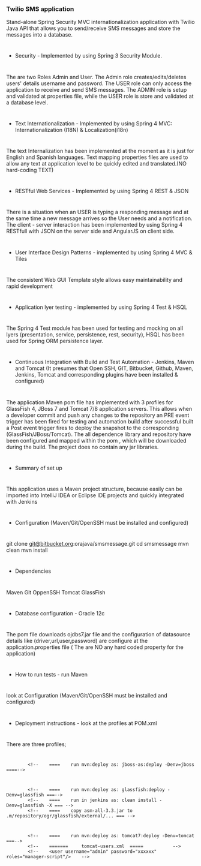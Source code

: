 ### Twilio SMS application ###

Stand-alone Spring Security MVC internationalization application with Twilio Java API that allows you to send/receive SMS messages and store the messages into a database.
#
* Security - Implemented by using Spring 3 Security Module.
#
The are two Roles Admin and User. The Admin role creates/edits/deletes users' details username and password. The USER role can only access the application to receive and send SMS messages. The ADMIN role is setup and validated at properties file, while the USER role is store and validated at a database level.
#
* Text Internationalization - Implemented by using Spring 4 MVC: Internationalization (I18N) & Localization(i18n)
#
The text Internalization has been implemented at the moment as it is just for English and Spanish languages. Text mapping properties files are used to allow any text at application level to be quickly edited and translated.(NO hard-coding TEXT)
#
* RESTful Web Services - Implemented by using Spring 4 REST & JSON
#
There is a situation when an USER is typing a responding message and at the same time a new message arrives so the User needs and a notification. The client - server interaction has been implemented by using Spring 4 RESTfull with JSON on the server side and AngularJS on client side.
#   
* User Interface Design Patterns - implemented by using Spring 4 MVC & Tiles
#
The consistent Web GUI Template style allows easy maintainability and rapid development
#
* Application lyer testing - implemented by using Spring 4 Test & HSQL
#
The Spring 4 Test module has been used for testing and mocking on all lyers (presentation, service, persistence, rest, security), HSQL has been used for Spring ORM persistence layer.
#
* Continuous Integration with Build and Test Automation - Jenkins, Maven and Tomcat (It presumes that Open SSH, GIT, Bitbucket, Github,  Maven, Jenkins, Tomcat and corresponding plugins have been installed & configured)
#
The application Maven pom file has implemented with 3 profiles for GlassFish 4, JBoss 7 and Tomcat 7/8 application servers. This allows when a developer commit and push any changes to the repository an PRE event trigger has been fired for testing and automation build after successful built a Post event trigger fires to deploy the snapshot to the corresponding (GlassFish/JBoss/Tomcat). The all dependence library and repository have been configured and mapped within the pom , which will be downloaded during the build. The project does no contain any jar libraries. 
#
* Summary of set up
#
This application uses a Maven project structure, because easily can be imported into IntelliJ IDEA or Eclipse IDE projects and  quickly integrated with Jenkins
#
* Configuration (Maven/Git/OpenSSH must be installed and configured)
#
git clone git@bitbucket.org:orajava/smsmessage.git
cd smsmessage
mvn clean
mvn install
#
* Dependencies
#
Maven
Git
OppenSSH
Tomcat
GlassFish
#
* Database configuration - Oracle 12c 
#
The pom file downloads ojdbs7.jar file and the configuration of datasource details like (driver,url,user,password) are configure at the application.properties file ( The are NO any hard coded property for the application)
#
* How to run tests - run Maven
#
look at Configuration (Maven/Git/OpenSSH must be installed and configured)
#
* Deployment instructions - look at the profiles at POM.xml
#
There are three profiles; 
#
<!--    ========    JBoss AS 7 Deployment   =========  -->
            <!--    ====    run mvn:deploy as: jboss-as:deploy -Denv=jboss ====-->
#
<!--    ========   GlassFish 4.1 Deployment   ==========  -->
            <!--    ====    run mvn:deploy as: glassfish:deploy -Denv=glassfish ===-->
            <!--    ====    run in jenkins as: clean install -Denv=glassfish -X === -->
            <!--    ====    copy asm-all-3.3.jar to .m/repository/ogr/glassfish/external/... === -->

#

 <!--    ========    Tomcat 8 Deployment   ==========  -->
            <!--    ====    run mvn:deploy as: tomcat7:deploy -Denv=tomcat ===-->
            <!--    =======     tomcat-users.xml  =====           -->
            <!--    <user username="admin" password="xxxxxx" roles="manager-script"/>    -->



